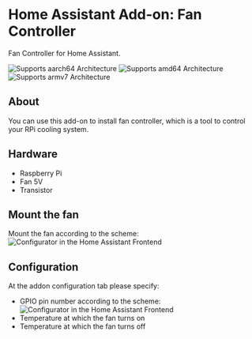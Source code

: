 # Home Assistant Add-on: Fan Controller

Fan Controller for Home Assistant.

![Supports aarch64 Architecture][aarch64-shield] ![Supports amd64 Architecture][amd64-shield] ![Supports armv7 Architecture][armv7-shield]

## About

You can use this add-on to install fan controller, which is a tool to control your RPi cooling system.


[aarch64-shield]: https://img.shields.io/badge/aarch64-yes-green.svg
[amd64-shield]: https://img.shields.io/badge/amd64-yes-green.svg
[armv7-shield]: https://img.shields.io/badge/armv7-yes-green.svg


## Hardware

* Raspberry Pi
* Fan 5V
* Transistor 

## Mount the fan
Mount the fan according to the scheme: 
![Configurator in the Home Assistant Frontend][screenshot1]


## Configuration
At the addon configuration tab please specify:
* GPIO pin number according to the scheme:
![Configurator in the Home Assistant Frontend][screenshot3]
* Temperature at which the fan turns on
* Temperature at which the fan turns off

[screenshot1]: https://github.com/nokunev/FanCotroller/raw/main/images/raspberry_pi_fan_controller_schematic.png
[screenshot3]: https://github.com/nokunev/FanCotroller/raw/main/images/GPIO_Pinout_Diagram.png



